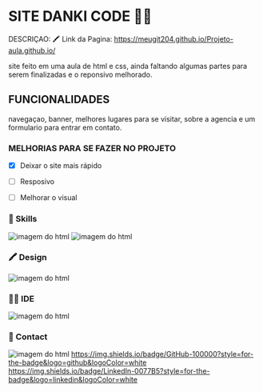 # SITE DANKI CODE 👨‍💻

DESCRIÇAO: 🖍
Link da Pagina: https://meugit204.github.io/Projeto-aula.github.io/

 site feito em uma aula de html e css, ainda faltando algumas partes para serem finalizadas e o reponsivo melhorado.
 
 ## FUNCIONALIDADES
 
 navegaçao, banner, melhores lugares para se visitar, sobre a agencia e um formulario para entrar em contato.
 
 ### MELHORIAS PARA SE FAZER NO PROJETO
 - [x] Deixar o site mais rápido
 - [ ] Resposivo
 - [ ] Melhorar o visual


### 🚀 Skills

![imagem do html](https://img.shields.io/badge/HTML-239120?style=for-the-badge&logo=html5&logoColor=white)
![imagem do html](https://img.shields.io/badge/CSS-239120?&style=for-the-badge&logo=css3&logoColor=white)

### 🖍 Design

![imagem do html](https://img.shields.io/badge/Figma-F24E1E?style=for-the-badge&logo=figma&logoColor=white)



### 👩‍💻 IDE

![imagem do html](https://img.shields.io/badge/Visual_Studio_Code-0078D4?style=for-the-badge&logo=visual%20studio%20code&logoColor=white)

### 📱 Contact
![imagem do html](https://img.shields.io/badge/Gmail-D14836?style=for-the-badge&logo=gmail&logoColor=white)
https://img.shields.io/badge/GitHub-100000?style=for-the-badge&logo=github&logoColor=white
https://img.shields.io/badge/LinkedIn-0077B5?style=for-the-badge&logo=linkedin&logoColor=white
 <a href="https:https://img.shields.io/badge/LinkedIn-0077B5?style=for-the-badge&logo=linkedin&logoColor=white">
